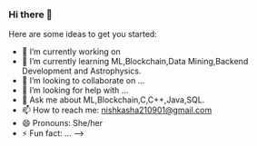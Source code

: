 ### Hi there 👋


Here are some ideas to get you started:

- 🔭 I’m currently working on 
- 🌱 I’m currently learning ML,Blockchain,Data Mining,Backend Development and Astrophysics.
- 👯 I’m looking to collaborate on ...
- 🤔 I’m looking for help with ...
- 💬 Ask me about ML,Blockchain,C,C++,Java,SQL.
- 📫 How to reach me: nishkasha210901@gmail.com
- 😄 Pronouns: She/her
- ⚡ Fun fact: ...
-->
